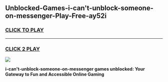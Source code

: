 
## Unblocked-Games-i-can't-unblock-someone-on-messenger-Play-Free-ay52i
<h3>
<a href="https://premium76.site?title=i-can't-unblock-someone-on-messenger&ref=10A">CLICK TO PLAY</a></h3>
<hr>

<h3>
<a href="https://premium76.site?title=i-can't-unblock-someone-on-messenger&ref=10A">CLICK 2 PLAY</a>
  
</h3>

<a href="https://premium76.site?title=i-can't-unblock-someone-on-messenger&ref=10A"><img src="https://clearcache.store/games.png"></a>


**i-can't-unblock-someone-on-messenger games unblocked: Your Gateway to Fun and Accessible Online Gaming**
